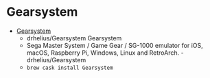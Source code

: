 # Gearsystem
- [Gearsystem](https://github.com/drhelius/Gearsystem)
  -  drhelius/Gearsystem Gearsystem
  - Sega Master System / Game Gear / SG-1000 emulator for iOS, macOS, Raspberry Pi, Windows, Linux and RetroArch. - drhelius/Gearsystem
  - `brew cask install Gearsystem`
